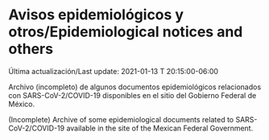 # Avisos epidemiológicos y otros/Epidemiological notices and others

Última actualización/Last update: 2021-01-13 T 20:15:00-06:00

Archivo (incompleto) de algunos documentos epidemiológicos relacionados con SARS-CoV-2/COVID-19 disponibles en el sitio del Gobierno Federal de México.

(Incomplete) Archive of some epidemiological documents related to SARS-CoV-2/COVID-19 available in the site of the Mexican Federal Government.
